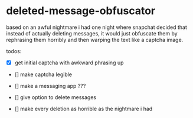 # deleted-message-obfuscator
based on an awful nightmare i had one night where snapchat decided that instead of actually deleting messages, it would just obfuscate them by rephrasing them horribly and then warping the text like a captcha image.

todos:

- [x] get initial captcha with awkward phrasing up

- [] make captcha legible

- [] make a messaging app ???

- [] give option to delete messages

- [] make every deletion as horrible as the nightmare i had
